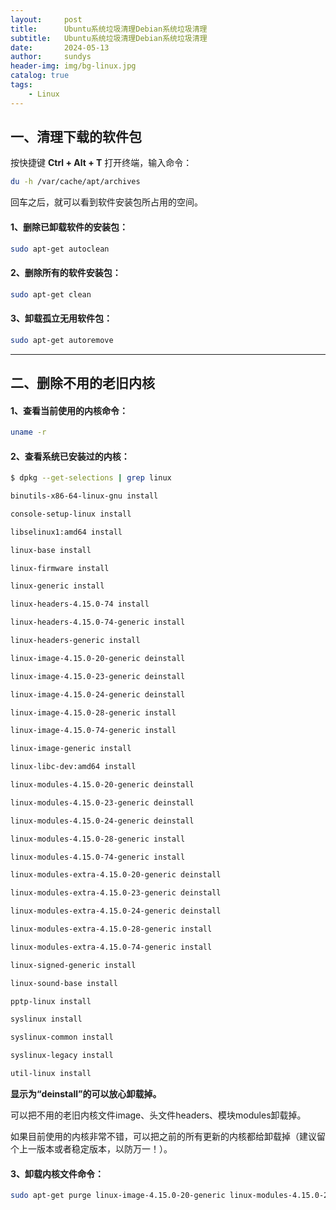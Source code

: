 ```yaml
---
layout:     post
title:      Ubuntu系统垃圾清理Debian系统垃圾清理
subtitle:   Ubuntu系统垃圾清理Debian系统垃圾清理
date:       2024-05-13
author:     sundys
header-img: img/bg-linux.jpg
catalog: true
tags:
    - Linux
---
```



## **一、清理下载的软件包**

按快捷键 **Ctrl + Alt + T** 打开终端，输入命令：

```bash
du -h /var/cache/apt/archives
```

回车之后，就可以看到软件安装包所占用的空间。

#### 1、删除已卸载软件的安装包：

```bash
sudo apt-get autoclean
```

#### 2、删除所有的软件安装包：

```bash
sudo apt-get clean
```

#### 3、卸载孤立无用软件包：

```bash
sudo apt-get autoremove
```

___

## 二、删除不用的老旧内核

#### 1、查看当前使用的内核命令：

```bash
uname -r
```

#### 2、查看系统已安装过的内核：

```bash
$ dpkg --get-selections | grep linux

binutils-x86-64-linux-gnu install

console-setup-linux install

libselinux1:amd64 install

linux-base install

linux-firmware install

linux-generic install

linux-headers-4.15.0-74 install

linux-headers-4.15.0-74-generic install

linux-headers-generic install

linux-image-4.15.0-20-generic deinstall

linux-image-4.15.0-23-generic deinstall

linux-image-4.15.0-24-generic deinstall

linux-image-4.15.0-28-generic install

linux-image-4.15.0-74-generic install

linux-image-generic install

linux-libc-dev:amd64 install

linux-modules-4.15.0-20-generic deinstall

linux-modules-4.15.0-23-generic deinstall

linux-modules-4.15.0-24-generic deinstall

linux-modules-4.15.0-28-generic install

linux-modules-4.15.0-74-generic install

linux-modules-extra-4.15.0-20-generic deinstall

linux-modules-extra-4.15.0-23-generic deinstall

linux-modules-extra-4.15.0-24-generic deinstall

linux-modules-extra-4.15.0-28-generic install

linux-modules-extra-4.15.0-74-generic install

linux-signed-generic install

linux-sound-base install

pptp-linux install

syslinux install

syslinux-common install

syslinux-legacy install

util-linux install
```

**显示为“deinstall”的可以放心卸载掉。**

可以把不用的老旧内核文件image、头文件headers、模块modules卸载掉。

如果目前使用的内核非常不错，可以把之前的所有更新的内核都给卸载掉（建议留个上一版本或者稳定版本，以防万一！）。

#### 3、卸载内核文件命令：

```bash
sudo apt-get purge linux-image-4.15.0-20-generic linux-modules-4.15.0-20-generic linux-modules-extra-4.15.0-20-generic
```  
